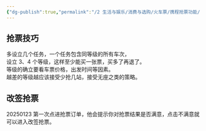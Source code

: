 ```yaml
---
{"dg-publish":true,"permalink":"/2 生活与娱乐/消费与选购/火车票/携程抢票功能/","title":"携程抢票功能"}
---
```



## 抢票技巧
多设立几个任务，一个任务包含同等级的所有车次，  
设立 3、4 个等级，这样至少能买一张票，买多了再退了。  
等级的确立要看车票价格，出发时间等因素。  
越差的等级越应该接受少抢几站，接受无座之类的策略。
## 改签抢票
20250123 第一次点进抢票订单，他会提示你对抢票结果是否满意，点击不满意就可以进入改签抢票。